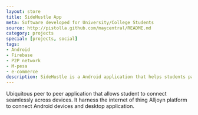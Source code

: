 ```yaml
---
layout: store
title: SideHustle App
meta: Software developed for University/College Students
source: http://pistolla.github.com/maycentral/README.md
category: projects
special: [projects, social]
tags:
- Android
- Firebase 
- P2P network
- M-pesa
- e-commerce
description: SideHustle is a Android application that helps students participating in ecommerce to discover and advertise products.
---
```


Ubiquitous peer to peer application that allows student to connect seamlessly across devices. 
It harness the internet of thing Alljoyn platform to connect Android devices and desktop application.